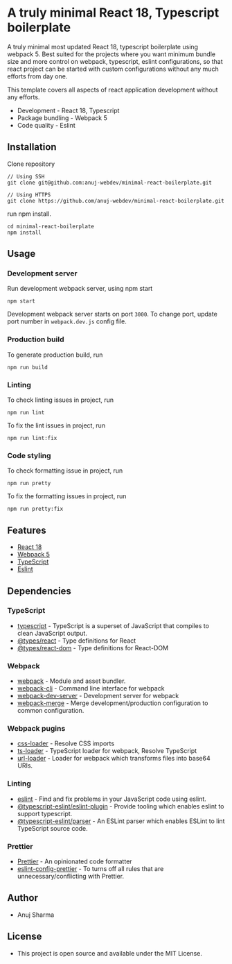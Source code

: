 # A truly minimal React 18, Typescript boilerplate
A truly minimal most updated React 18, typescript boilerplate using webpack 5. Best suited for the projects where you want minimum bundle size and more control on webpack, typescript, eslint configurations, so that react project can be started with custom configurations without any much efforts from day one.

This template covers all aspects of react application development without any efforts.
* Development - React 18, Typescript
* Package bundling - Webpack 5
* Code quality - Eslint

## Installation
Clone repository
```
// Using SSH
git clone git@github.com:anuj-webdev/minimal-react-boilerplate.git

// Using HTTPS
git clone https://github.com/anuj-webdev/minimal-react-boilerplate.git
```
run npm install.
```
cd minimal-react-boilerplate
npm install
```

## Usage
### **Development server**
Run development webpack server, using npm start
```
npm start
```
Development webpack server starts on port `3000`. To  change port, update port number in `webpack.dev.js` config file.

### **Production build**
To generate production build, run
```
npm run build
```

### **Linting**
To check linting issues in project, run
```
npm run lint
```

To fix the lint issues in project, run
```
npm run lint:fix
```

### **Code styling**
To check formatting issue in project, run
```
npm run pretty
```

To fix the formatting issues in project, run
```
npm run pretty:fix
```

## Features
- [React 18](https://reactjs.org/blog/2022/03/29/react-v18.html)
- [Webpack 5](https://webpack.js.org/concepts/)
- [TypeScript](https://www.typescriptlang.org/)
- [Eslint](https://github.com/eslint/eslint)

## Dependencies
### **TypeScript**
- [typescript](https://github.com/microsoft/TypeScript) - TypeScript is a superset of JavaScript that compiles to clean JavaScript output.
- [@types/react](https://github.com/DefinitelyTyped/DefinitelyTyped) - Type definitions for React
- [@types/react-dom](https://github.com/DefinitelyTyped/DefinitelyTyped) - Type definitions for React-DOM

### **Webpack**
- [webpack](https://github.com/webpack/webpack) - Module and asset bundler.
- [webpack-cli](https://github.com/webpack/webpack-cli) - Command line interface for webpack
- [webpack-dev-server](https://github.com/webpack/webpack-dev-server) - Development server for webpack
- [webpack-merge](https://github.com/survivejs/webpack-merge) - Merge development/production configuration to common configuration.

### **Webpack pugins**
- [css-loader](https://github.com/webpack-contrib/css-loader) - Resolve CSS imports
- [ts-loader](https://github.com/TypeStrong/ts-loader) - TypeScript loader for webpack, Resolve TypeScript
- [url-loader](https://github.com/webpack-contrib/url-loader) - Loader for webpack which transforms files into base64 URIs.

### **Linting**
- [eslint](https://github.com/eslint/eslint) - Find and fix problems in your JavaScript code using eslint.
- [@typescript-eslint/eslint-plugin](https://github.com/typescript-eslint/typescript-eslint) - Provide tooling which enables eslint to support typescript.
- [@typescript-eslint/parser](https://github.com/typescript-eslint/typescript-eslint) - An ESLint parser which enables ESLint to lint TypeScript source code.

### **Prettier**
- [Prettier](https://github.com/prettier/prettier) - An opinionated code formatter
- [eslint-config-prettier](https://github.com/prettier/eslint-config-prettier) - To turns off all rules that are unnecessary/conflicting with Prettier.

## Author
- Anuj Sharma

## License
- This project is open source and available under the MIT License.
